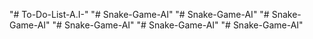 "# To-Do-List-A.I-" 
"# Snake-Game-AI" 
"# Snake-Game-AI" 
"# Snake-Game-AI" 
"# Snake-Game-AI" 
"# Snake-Game-AI" 
"# Snake-Game-AI" 
